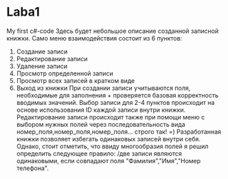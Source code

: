# Laba1
My first c#-code
Здесь будет небольшое описание созданной записной книжки.
Само меню взаимодействия состоит из 6 пунктов:
1) Создание записи
2) Редактирование записи
3) Удаление записи
4) Просмотр определенной записи
5) Просмотр всех записей в кратком виде
6) Выход из книжки
При создании записи учитываются поля, необходимые для заполнения + проверяется базовая корректность вводимых значений.
Выбор записи для 2-4 пунктов происходит на основе использования ID каждой записи внутри книжки.
Редактирование записи происходит также при помощи меню с выбором нужных полей через последовательность вида номер_поля,номер_поля,номер_поля... строго так! =)
Разработанная книжки позволяет избегать одинаковых записей внутри себя. Однако, стоит отметить, что ввиду многообразия полей я решил определить следующее правило: /две записи являются одинаковыми, если совпадают поля "Фамилия","Имя","Номер телефона".

